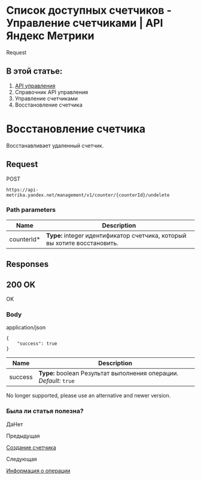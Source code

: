 # Список доступных счетчиков - Управление счетчиками | API Яндекс Метрики

Request

## В этой статье:

  1. [API управления](../../index.md)
  2. Справочник API управления
  3. Управление счетчиками
  4. Восстановление счетчика

# Восстановление счетчика

Восстанавливает удаленный счетчик.

## [](ru/management/openapi/counter/undeleteCounter#request)Request

POST
    
    
    https://api-metrika.yandex.net/management/v1/counter/{counterId}/undelete
    

### [](ru/management/openapi/counter/undeleteCounter#path-parameters)Path parameters

**Name** |  **Description**  
---|---  
counterId* |  **Type:** integer<int32> идентификатор счетчика, который вы хотите восстановить.  
  
## [](ru/management/openapi/counter/undeleteCounter#responses)Responses

## [](ru/management/openapi/counter/undeleteCounter#200-ok)200 OK

OK

### [](ru/management/openapi/counter/undeleteCounter#body)Body

application/json
    
    
    {
        "success": true
    }
    

**Name** |  **Description**  
---|---  
success |  **Type:** boolean Результат выполнения операции. _Default:_ `true`  
  
No longer supported, please use an alternative and newer version.

### Была ли статья полезна?

ДаНет

Предыдущая

[Создание счетчика](addcounter.md)

Следующая

[Информация о операции](../operation/operation.md)